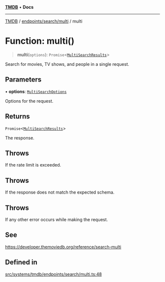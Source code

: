 [**TMDB**](../../../../README.md) • **Docs**

***

[TMDB](../../../../README.md) / [endpoints/search/multi](../README.md) / multi

# Function: multi()

> **multi**(`options`): `Promise`\<[`MultiSearchResults`](../../../../structs/Schemas/type-aliases/MultiSearchResults.md)\>

Search for movies, TV shows, and people in a single request.

## Parameters

• **options**: [`MultiSearchOptions`](../type-aliases/MultiSearchOptions.md)

Options for the request.

## Returns

`Promise`\<[`MultiSearchResults`](../../../../structs/Schemas/type-aliases/MultiSearchResults.md)\>

The response.

## Throws

If the rate limit is exceeded.

## Throws

If the response does not match the expected schema.

## Throws

If any other error occurs while making the request.

## See

https://developer.themoviedb.org/reference/search-multi

## Defined in

[src/systems/tmdb/endpoints/search/multi.ts:48](https://github.com/Norviah/media-hub/blob/e3dc67aa1738d9ad44e6a4419ef7e26de86e1452/src/systems/tmdb/endpoints/search/multi.ts#L48)
